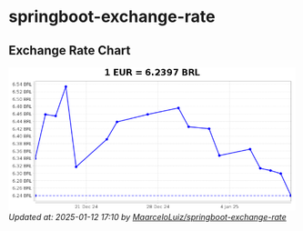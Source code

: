 # springboot-exchange-rate

<!-- EXCHANGE-RATE-START -->
## Exchange Rate Chart

![Exchange Rate Chart](charts/chart.png)*Updated at: 2025-01-12 17:10 by [MaarceloLuiz/springboot-exchange-rate](https://github.com/MaarceloLuiz/springboot-exchange-rate)*


<!-- EXCHANGE-RATE-END -->